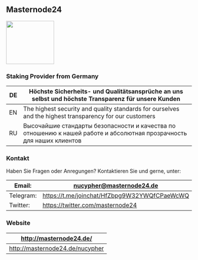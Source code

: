 
## Masternode24
<p align="left">
  <img width="130" height="117" src="https://masternode24.de/wp-content/uploads/2020/04/LOGO-für-Github-mit-Hintergrund.jpg">
</p>

### Staking Provider from Germany
|DE   | Höchste Sicherheits- und Qualitätsansprüche an uns selbst und höchste Transparenz für unsere Kunden     |
|-----|---------------------------------------------------------------------------------------------------------|
|EN   | The highest security and quality standards for ourselves and the highest transparency for our customers |
|RU   | Высочайшие стандарты безопасности и качества по отношению к нашей работе и абсолютная прозрачность для наших клиентов|

### Kontakt
Haben Sie Fragen oder Anregungen?
Kontaktieren Sie und gerne, unter:

|Email:   | nucypher@masternode24.de                      |
|---------|-----------------------------------------------|
|Telegram:| https://t.me/joinchat/HfZbpg9W32YWQfCPaeWcWQ  |
|Twitter: | https://twitter.com/masternode24              |


### Website

 
|http://masternode24.de/         |
|------------------------------- |
|http://masternode24.de/nucypher |




